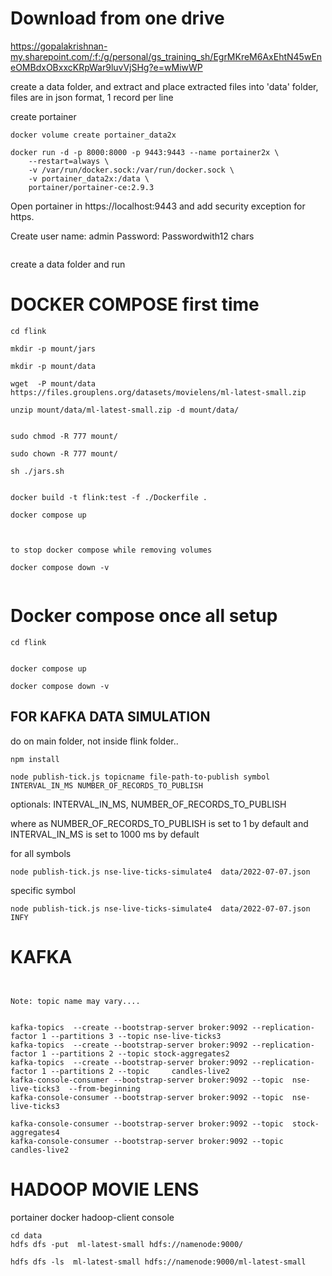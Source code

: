 # Download from one drive

https://gopalakrishnan-my.sharepoint.com/:f:/g/personal/gs_training_sh/EgrMKreM6AxEhtN45wEneOMBdxOBxxcKRpWar9luvVjSHg?e=wMiwWP

create a data folder, 
and extract and place extracted files into  'data' folder, files are in json format, 1 record per line

create portainer 


```
docker volume create portainer_data2x

docker run -d -p 8000:8000 -p 9443:9443 --name portainer2x \
    --restart=always \
    -v /var/run/docker.sock:/var/run/docker.sock \
    -v portainer_data2x:/data \
    portainer/portainer-ce:2.9.3

```

Open portainer in https://localhost:9443 and add security exception for https.

Create user name: admin
Password: Passwordwith12 chars

```

```



create a data folder and run

# DOCKER COMPOSE first time

```
cd flink 

mkdir -p mount/jars

mkdir -p mount/data

wget  -P mount/data  https://files.grouplens.org/datasets/movielens/ml-latest-small.zip

unzip mount/data/ml-latest-small.zip -d mount/data/


sudo chmod -R 777 mount/

sudo chown -R 777 mount/

sh ./jars.sh


docker build -t flink:test -f ./Dockerfile .

docker compose up 



to stop docker compose while removing volumes

docker compose down -v 


```

# Docker compose once all setup 

```
cd flink


docker compose up 

docker compose down -v 
```

## FOR KAFKA DATA SIMULATION

do on main folder, not inside flink folder..


```
npm install 
```

```
node publish-tick.js topicname file-path-to-publish symbol   INTERVAL_IN_MS NUMBER_OF_RECORDS_TO_PUBLISH
```

optionals: INTERVAL_IN_MS,  NUMBER_OF_RECORDS_TO_PUBLISH

where as NUMBER_OF_RECORDS_TO_PUBLISH is set to 1 by default and INTERVAL_IN_MS is set to 1000 ms by default


for all symbols

```
node publish-tick.js nse-live-ticks-simulate4  data/2022-07-07.json
```

specific symbol

```
node publish-tick.js nse-live-ticks-simulate4  data/2022-07-07.json INFY
```


# KAFKA 

```


Note: topic name may vary....


kafka-topics  --create --bootstrap-server broker:9092 --replication-factor 1 --partitions 3 --topic nse-live-ticks3
kafka-topics  --create --bootstrap-server broker:9092 --replication-factor 1 --partitions 2 --topic stock-aggregates2
kafka-topics  --create --bootstrap-server broker:9092 --replication-factor 1 --partitions 2 --topic     candles-live2
kafka-console-consumer --bootstrap-server broker:9092 --topic  nse-live-ticks3  --from-beginning
kafka-console-consumer --bootstrap-server broker:9092 --topic  nse-live-ticks3  

kafka-console-consumer --bootstrap-server broker:9092 --topic  stock-aggregates4
kafka-console-consumer --bootstrap-server broker:9092 --topic  candles-live2

```

# HADOOP MOVIE LENS

portainer docker hadoop-client console


```
cd data
hdfs dfs -put  ml-latest-small hdfs://namenode:9000/ 

hdfs dfs -ls  ml-latest-small hdfs://namenode:9000/ml-latest-small




```